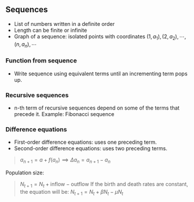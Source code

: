 ## Sequences
- List of numbers written in a definite order
- Length can be finite or infinite
- Graph of a sequence: isolated points with coordinates $(1, a_1), (2, a_2), ⋯, (n, a_n), ⋯$

### Function from sequence
- Write sequence using equivalent terms until an incrementing term pops up.

### Recursive sequences
- n-th term of recursive sequences depend on some of the terms that precede it.
Example: Fibonacci sequence

### Difference equations
- First-order difference equations: uses one preceding term.
- Second-order difference equations: uses two preceding terms. 
> $a_{n+1} = a + f(a_n) \implies Δ a_n = a_{n+1} - a_n$

Population size:
> $N_{t+1} = N_t + \text{inflow} - \text{outflow}$
> If the birth and death rates are constant, the equation will be:
> $N_{t+1} = N_t + \beta N_t - \mu N_t$

